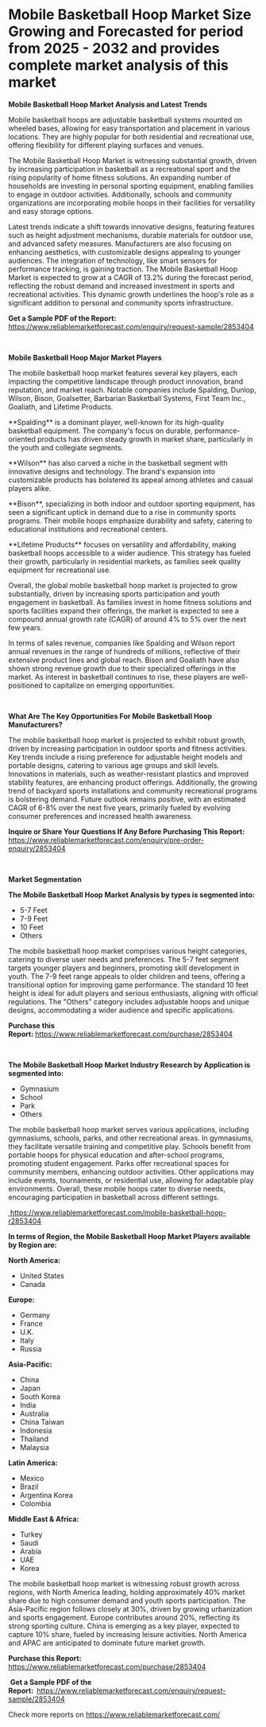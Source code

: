 <p><h1>Mobile Basketball Hoop Market Size Growing and Forecasted for period from 2025 - 2032 and provides complete market analysis of this market</h1></p><p><strong>Mobile Basketball Hoop Market Analysis and Latest Trends</strong></p>
<p><p>Mobile basketball hoops are adjustable basketball systems mounted on wheeled bases, allowing for easy transportation and placement in various locations. They are highly popular for both residential and recreational use, offering flexibility for different playing surfaces and venues. </p><p>The Mobile Basketball Hoop Market is witnessing substantial growth, driven by increasing participation in basketball as a recreational sport and the rising popularity of home fitness solutions. An expanding number of households are investing in personal sporting equipment, enabling families to engage in outdoor activities. Additionally, schools and community organizations are incorporating mobile hoops in their facilities for versatility and easy storage options. </p><p>Latest trends indicate a shift towards innovative designs, featuring features such as height adjustment mechanisms, durable materials for outdoor use, and advanced safety measures. Manufacturers are also focusing on enhancing aesthetics, with customizable designs appealing to younger audiences. The integration of technology, like smart sensors for performance tracking, is gaining traction. The Mobile Basketball Hoop Market is expected to grow at a CAGR of 13.2% during the forecast period, reflecting the robust demand and increased investment in sports and recreational activities. This dynamic growth underlines the hoop's role as a significant addition to personal and community sports infrastructure.</p></p>
<p><strong>Get a Sample PDF of the Report:&nbsp;</strong> <a href="https://www.reliablemarketforecast.com/enquiry/request-sample/2853404?utm_campaign=2781&utm_medium=2&utm_source=Github&utm_content=ia&utm_term=12032025&utm_id=mobile-basketball-hoop">https://www.reliablemarketforecast.com/enquiry/request-sample/2853404</a></p>
<p>&nbsp;</p>
<p><strong>Mobile Basketball Hoop Major Market Players</strong></p>
<p><p>The mobile basketball hoop market features several key players, each impacting the competitive landscape through product innovation, brand reputation, and market reach. Notable companies include Spalding, Dunlop, Wilson, Bison, Goalsetter, Barbarian Basketball Systems, First Team Inc., Goaliath, and Lifetime Products.</p><p>**Spalding** is a dominant player, well-known for its high-quality basketball equipment. The company's focus on durable, performance-oriented products has driven steady growth in market share, particularly in the youth and collegiate segments. </p><p>**Wilson** has also carved a niche in the basketball segment with innovative designs and technology. The brand's expansion into customizable products has bolstered its appeal among athletes and casual players alike. </p><p>**Bison**, specializing in both indoor and outdoor sporting equipment, has seen a significant uptick in demand due to a rise in community sports programs. Their mobile hoops emphasize durability and safety, catering to educational institutions and recreational centers.</p><p>**Lifetime Products** focuses on versatility and affordability, making basketball hoops accessible to a wider audience. This strategy has fueled their growth, particularly in residential markets, as families seek quality equipment for recreational use.</p><p>Overall, the global mobile basketball hoop market is projected to grow substantially, driven by increasing sports participation and youth engagement in basketball. As families invest in home fitness solutions and sports facilities expand their offerings, the market is expected to see a compound annual growth rate (CAGR) of around 4% to 5% over the next few years.</p><p>In terms of sales revenue, companies like Spalding and Wilson report annual revenues in the range of hundreds of millions, reflective of their extensive product lines and global reach. Bison and Goaliath have also shown strong revenue growth due to their specialized offerings in the market. As interest in basketball continues to rise, these players are well-positioned to capitalize on emerging opportunities.</p></p>
<p>&nbsp;</p>
<p><strong>What Are The Key Opportunities For Mobile Basketball Hoop Manufacturers?</strong></p>
<p><p>The mobile basketball hoop market is projected to exhibit robust growth, driven by increasing participation in outdoor sports and fitness activities. Key trends include a rising preference for adjustable height models and portable designs, catering to various age groups and skill levels. Innovations in materials, such as weather-resistant plastics and improved stability features, are enhancing product offerings. Additionally, the growing trend of backyard sports installations and community recreational programs is bolstering demand. Future outlook remains positive, with an estimated CAGR of 6-8% over the next five years, primarily fueled by evolving consumer preferences and increased health awareness.</p></p>
<p><strong>Inquire or Share Your Questions If Any Before Purchasing This Report:</strong> <a href="https://www.reliablemarketforecast.com/enquiry/pre-order-enquiry/2853404?utm_campaign=2781&utm_medium=2&utm_source=Github&utm_content=ia&utm_term=12032025&utm_id=mobile-basketball-hoop">https://www.reliablemarketforecast.com/enquiry/pre-order-enquiry/2853404</a></p>
<p>&nbsp;</p>
<p><strong>Market Segmentation</strong></p>
<p><strong>The Mobile Basketball Hoop Market Analysis by types is segmented into:</strong></p>
<p><ul><li>5-7 Feet</li><li>7-9 Feet</li><li>10 Feet</li><li>Others</li></ul></p>
<p><p>The mobile basketball hoop market comprises various height categories, catering to diverse user needs and preferences. The 5-7 feet segment targets younger players and beginners, promoting skill development in youth. The 7-9 feet range appeals to older children and teens, offering a transitional option for improving game performance. The standard 10 feet height is ideal for adult players and serious enthusiasts, aligning with official regulations. The "Others" category includes adjustable hoops and unique designs, accommodating a wider audience and specific applications.</p></p>
<p><strong>Purchase this Report:&nbsp;</strong><a href="https://www.reliablemarketforecast.com/purchase/2853404?utm_campaign=2781&utm_medium=2&utm_source=Github&utm_content=ia&utm_term=12032025&utm_id=mobile-basketball-hoop">https://www.reliablemarketforecast.com/purchase/2853404</a></p>
<p>&nbsp;</p>
<p><strong>The Mobile Basketball Hoop Market Industry Research by Application is segmented into:</strong></p>
<p><ul><li>Gymnasium</li><li>School</li><li>Park</li><li>Others</li></ul></p>
<p><p>The mobile basketball hoop market serves various applications, including gymnasiums, schools, parks, and other recreational areas. In gymnasiums, they facilitate versatile training and competitive play. Schools benefit from portable hoops for physical education and after-school programs, promoting student engagement. Parks offer recreational spaces for community members, enhancing outdoor activities. Other applications may include events, tournaments, or residential use, allowing for adaptable play environments. Overall, these mobile hoops cater to diverse needs, encouraging participation in basketball across different settings.</p></p>
<p><a href="https://www.reliablemarketforecast.com/mobile-basketball-hoop-r2853404?utm_campaign=2781&utm_medium=2&utm_source=Github&utm_content=ia&utm_term=12032025&utm_id=mobile-basketball-hoop">&nbsp;https://www.reliablemarketforecast.com/mobile-basketball-hoop-r2853404</a></p>
<p><strong>In terms of Region, the Mobile Basketball Hoop Market Players available by Region are:</strong></p>
<p>
    <p> <strong> North America: </strong>
        <ul>
            <li>United States</li>
            <li>Canada</li>
        </ul>
        </p> 
    <p> <strong> Europe: </strong>
        <ul>
            <li>Germany</li>
            <li>France</li>
            <li>U.K.</li>
            <li>Italy</li>
            <li>Russia</li>
        </ul>
        </p> 
    <p> <strong> Asia-Pacific: </strong>
        <ul>
            <li>China</li>
            <li>Japan</li>
            <li>South Korea</li>
            <li>India</li>
            <li>Australia</li>
            <li>China Taiwan</li>
            <li>Indonesia</li>
            <li>Thailand</li>
            <li>Malaysia</li>
        </ul>
        </p> 
    <p> <strong> Latin America: </strong>
        <ul>
            <li>Mexico</li>
            <li>Brazil</li>
            <li>Argentina Korea</li>
            <li>Colombia</li>
        </ul>
        </p> 
    <p> <strong> Middle East & Africa: </strong>
        <ul>
            <li>Turkey</li>
            <li>Saudi</li>
            <li>Arabia</li>
            <li>UAE</li>
            <li>Korea</li>
        </ul>
    </p>
    </p>
<p><p>The mobile basketball hoop market is witnessing robust growth across regions, with North America leading, holding approximately 40% market share due to high consumer demand and youth sports participation. The Asia-Pacific region follows closely at 30%, driven by growing urbanization and sports engagement. Europe contributes around 20%, reflecting its strong sporting culture. China is emerging as a key player, expected to capture 10% share, fueled by increasing leisure activities. North America and APAC are anticipated to dominate future market growth.</p></p>
<p><strong>Purchase this Report: </strong><a href="https://www.reliablemarketforecast.com/purchase/2853404?utm_campaign=2781&utm_medium=2&utm_source=Github&utm_content=ia&utm_term=12032025&utm_id=mobile-basketball-hoop">https://www.reliablemarketforecast.com/purchase/2853404</a></p>
<p>&nbsp;<strong>Get a Sample PDF of the Report:&nbsp;&nbsp;</strong><a href="https://www.reliablemarketforecast.com/enquiry/request-sample/2853404?utm_campaign=2781&utm_medium=2&utm_source=Github&utm_content=ia&utm_term=12032025&utm_id=mobile-basketball-hoop">https://www.reliablemarketforecast.com/enquiry/request-sample/2853404</a></p>
<p><strong></strong></p>
<p>Check more reports on <a href="https://www.reliablemarketforecast.com/?utm_campaign=2781&utm_medium=2&utm_source=Github&utm_content=ia&utm_term=12032025&utm_id=mobile-basketball-hoop">https://www.reliablemarketforecast.com/</a></p>